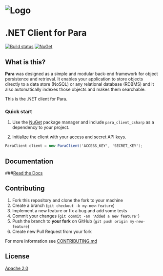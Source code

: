 ![Logo](https://s3-eu-west-1.amazonaws.com/org.paraio/para.png)
============================

# .NET Client for Para

[![Build status](https://ci.appveyor.com/api/projects/status/ejai8v8t77mm3o0c?svg=true)](https://ci.appveyor.com/project/alex-bogdanovski/para-client-csharp)
[![NuGet](https://img.shields.io/nuget/v/para_client_csharp.svg)](https://www.nuget.org/packages/para_client_csharp/)


## What is this?

**Para** was designed as a simple and modular back-end framework for object persistence and retrieval.
It enables your application to store objects directly to a data store (NoSQL) or any relational database (RDBMS)
and it also automatically indexes those objects and makes them searchable.

This is the .NET client for Para.

### Quick start

1. Use the [NuGet](https://www.nuget.org/) package manager and include `para_client_csharp` as a 
dependency to your project.

2. Initialize the client with your access and secret API keys.
```csharp
ParaClient client = new ParaClient('ACCESS_KEY', 'SECRET_KEY');
```

## Documentation

###[Read the Docs](http://paraio.org/docs)

## Contributing

1. Fork this repository and clone the fork to your machine
2. Create a branch (`git checkout -b my-new-feature`)
3. Implement a new feature or fix a bug and add some tests
4. Commit your changes (`git commit -am 'Added a new feature'`)
5. Push the branch to **your fork** on GitHub (`git push origin my-new-feature`)
6. Create new Pull Request from your fork

For more information see [CONTRIBUTING.md](https://github.com/Erudika/para/blob/master/CONTRIBUTING.md)

## License
[Apache 2.0](LICENSE)